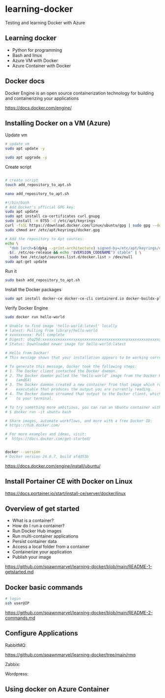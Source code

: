 # learning-docker
Testing and learning Docker with Azure

## Learning docker

* Python for programming
* Bash and linux
* Azure VM with Docker
* Azure Container with Docker

## Docker docs

Docker Engine is an open source containerization technology for building and containerizing your applications

https://docs.docker.com/engine/

## Installing Docker on a VM (Azure)

Update vm

```bash
# update vm
sudo apt update -y

sudo apt upgrade -y

```
Create script

```bash

# create script
touch add_repository_to_apt.sh

nano add_repository_to_apt.sh

#!/bin/bash
# Add Docker's official GPG key:
sudo apt update
sudo apt install ca-certificates curl gnupg
sudo install -m 0755 -d /etc/apt/keyrings
curl -fsSL https://download.docker.com/linux/ubuntu/gpg | sudo gpg --dearmor -o /etc/apt/keyrings/docker.gpg
sudo chmod a+r /etc/apt/keyrings/docker.gpg

# Add the repository to Apt sources:
echo \
  "deb [arch=$(dpkg --print-architecture) signed-by=/etc/apt/keyrings/docker.gpg] https://download.docker.com/linux/ubuntu \
  $(. /etc/os-release && echo "$VERSION_CODENAME") stable" | \
  sudo tee /etc/apt/sources.list.d/docker.list > /dev/null
sudo apt-get update

```
Run it
```bash
sudo bash add_repository_to_apt.sh

```

Install the Docker packages

```bash
sudo apt install docker-ce docker-ce-cli containerd.io docker-buildx-plugin docker-compose-plugin
```

Verify Docker Engine
```bash
sudo docker run hello-world

# Unable to find image 'hello-world:latest' locally
# latest: Pulling from library/hello-world
# xxxxxxxxxx: Pull complete
# Digest: sha256:xxxxxxxxxxxxxxxxxxxxxxxxxxxxxxxxxxxxxxxxxxxxxxxxxxxxxxx
# Status: Downloaded newer image for hello-world:latest

# Hello from Docker!
# This message shows that your installation appears to be working correctly.

# To generate this message, Docker took the following steps:
# 1. The Docker client contacted the Docker daemon.
# 2. The Docker daemon pulled the "hello-world" image from the Docker Hub.
#    (amd64)
# 3. The Docker daemon created a new container from that image which runs the
#    executable that produces the output you are currently reading.
# 4. The Docker daemon streamed that output to the Docker client, which sent it
#    to your terminal.

# To try something more ambitious, you can run an Ubuntu container with:
# $ docker run -it ubuntu bash

# Share images, automate workflows, and more with a free Docker ID:
# https://hub.docker.com/

# For more examples and ideas, visit:
#  https://docs.docker.com/get-started/


docker --version
# Docker version 24.0.7, build afdd53b
```

https://docs.docker.com/engine/install/ubuntu/

## Install Portainer CE with Docker on Linux

https://docs.portainer.io/start/install-ce/server/docker/linux


## Overview of get started

* What is a container?
* How do I run a container?
* Run Docker Hub images
* Run multi-container applications
* Persist container data
* Access a local folder from a container
* Containerize your application
* Publish your image

https://github.com/spawnmarvel/learning-docker/blob/main/README-1-getstarted.md


## Docker basic commands

```bash
# login
ssh user@IP

```
https://github.com/spawnmarvel/learning-docker/blob/main/README-2-commands.md

## Configure Applications

RabbitMQ:

https://github.com/spawnmarvel/learning-docker/tree/main/rmq

Zabbix:

Wordpress:

## Using docker on Azure Container

